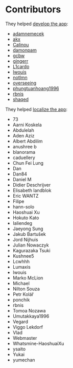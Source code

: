 # Contributors

They helped [develop the app](https://github.com/lwouis/alt-tab-macos/graphs/contributors):

* [adamnemecek](https://github.com/adamnemecek)
* [akx](https://github.com/akx)
* [Calinou](https://github.com/Calinou)
* [damonpam](https://github.com/damonpam)
* [gcbw](https://github.com/gcbw)
* [gingerr](https://github.com/gingerr)
* [L1cardo](https://github.com/L1cardo)
* [lwouis](https://github.com/lwouis)
* [notlmn](https://github.com/notlmn)
* [overseeing](https://github.com/overseeing)
* [phungtuanhoang1996](https://github.com/phungtuanhoang1996)
* [rbnis](https://github.com/rbnis)
* [shaqed](https://github.com/shaqed)

They helped [localize the app](https://poeditor.com/join/project/8AOEZ0eAZE):

* 73
* Aarni Koskela
* Abdulelah
* Aden Aziz
* Albert Abdilim
* anushree b
* blanorama
* caduellery
* Chun Fei Lung
* Dan
* Dan84
* Daniel M
* Didier Deschrijver
* Elisabeth landblok
* Eric WANTZ
* Filipe
* hann-solo
* Haoshuai Xu
* Hokuto Kato
* Ialiendeg
* Jaeyong Sung
* Jakub Bartušek
* Jord Nijhuis
* Julian Nowaczyk
* Kagurazaka Tsuki
* Kushnee5
* Lcwhhh
* Lumaxis
* lwouis
* Marko McLion
* Michael
* Nilton Souza
* Petr Kolář
* ponchik
* rbnis
* Tomoa Nozawa
* Umutakkaya1996
* Vegard
* Viggo Lekdorf
* Vlad
* Webmaster
* Whatsmine-HaoshuaiXu
* ysaito
* Yukai
* yumechan
